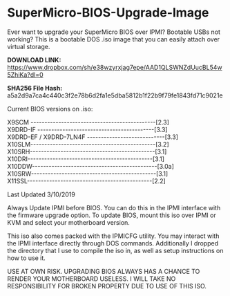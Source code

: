 # SuperMicro-BIOS-Upgrade-Image
Ever want to upgrade your SuperMicro BIOS over IPMI? Bootable USBs not working? This is a bootable DOS .iso image that you can easily attach over virtual storage. 

**DOWNLOAD LINK:** https://www.dropbox.com/sh/e38wzyrxjag7epe/AAD1QLSWNZdUucBL54w5ZhiKa?dl=0

**SHA256 File Hash:** a5a2d9a7ca4c440c3f2e78b6d2fa1e5dba5812b1f22b9f79fe1843fd71c9021e

Current BIOS versions on .iso:

X9SCM ---------------------------------------------[2.3]   
X9DRD-IF ------------------------------------------[3.3]   
X9DRD-EF / X9DRD-7LN4F ----------------------------[3.3]   
X10SLM---------------------------------------------[3.2]  
X10SRH---------------------------------------------[3.1]  
X10DRI---------------------------------------------[3.1]   
X10DDW---------------------------------------------[3.0a]  
X10SRW---------------------------------------------[3.1]  
X11SSL---------------------------------------------[2.2]

Last Updated 3/10/2019

Always Update IPMI before BIOS. You can do this in the IPMI interface with the firmware upgrade option. To update BIOS, mount this iso over IPMI or KVM and select your motherboard version.

This iso also comes packed with the IPMICFG utility. You may interact with the IPMI interface directly through DOS commands. Additionally I dropped the directory that I use to compile the iso in, as well as setup instructions on how to use it. 

USE AT OWN RISK. UPGRADING BIOS ALWAYS HAS A CHANCE TO RENDER YOUR MOTHERBOARD USELESS. I WILL TAKE NO RESPONSIBILITY FOR BROKEN PROPERTY DUE TO USE OF THIS ISO.
